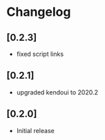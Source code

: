 # Changelog

## [0.2.3]
* fixed script links
## [0.2.1]
* upgraded kendoui to 2020.2
## [0.2.0]
* Initial release